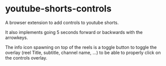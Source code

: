 # youtube-shorts-controls

A browser extension to add controls to youtube shorts.

It also implements going 5 seconds forward or backwards with the arrowkeys.

The info icon spawning on top of the reels is a toggle button to toggle the overlay (reel Title, subtitle, channel name, ...) to be able to properly click on the controls overlay. 
